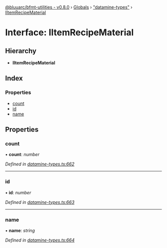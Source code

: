 [@bluuarc/bfmt-utilities - v0.8.0](../README.md) › [Globals](../globals.md) › ["datamine-types"](../modules/_datamine_types_.md) › [IItemRecipeMaterial](_datamine_types_.iitemrecipematerial.md)

# Interface: IItemRecipeMaterial

## Hierarchy

* **IItemRecipeMaterial**

## Index

### Properties

* [count](_datamine_types_.iitemrecipematerial.md#count)
* [id](_datamine_types_.iitemrecipematerial.md#id)
* [name](_datamine_types_.iitemrecipematerial.md#name)

## Properties

###  count

• **count**: *number*

*Defined in [datamine-types.ts:662](https://github.com/BluuArc/bfmt-utilities/blob/master/src/datamine-types.ts#L662)*

___

###  id

• **id**: *number*

*Defined in [datamine-types.ts:663](https://github.com/BluuArc/bfmt-utilities/blob/master/src/datamine-types.ts#L663)*

___

###  name

• **name**: *string*

*Defined in [datamine-types.ts:664](https://github.com/BluuArc/bfmt-utilities/blob/master/src/datamine-types.ts#L664)*
